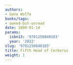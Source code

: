 ```yaml
---
authors:
- Gene Wolfe
books/tags:
- owned-but-unread
date: 1800-01-14
params:
  isbn13: '9781250840103'
  year: '2022'
slug: '9781250840103'
title: Fifth Head of Cerberus
weight: 1
---
```


<!--more-->